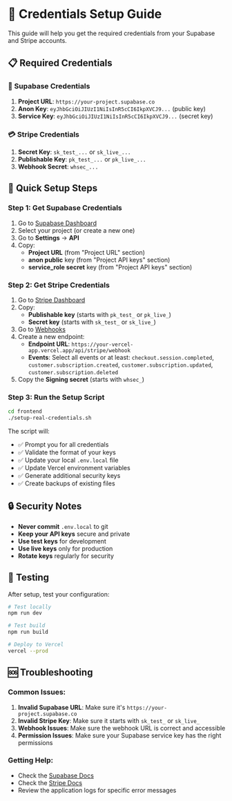 # 🔐 Credentials Setup Guide

This guide will help you get the required credentials from your Supabase and Stripe accounts.

## 📋 Required Credentials

### 🔗 Supabase Credentials

1. **Project URL**: `https://your-project.supabase.co`
2. **Anon Key**: `eyJhbGciOiJIUzI1NiIsInR5cCI6IkpXVCJ9...` (public key)
3. **Service Key**: `eyJhbGciOiJIUzI1NiIsInR5cCI6IkpXVCJ9...` (secret key)

### 💳 Stripe Credentials

1. **Secret Key**: `sk_test_...` or `sk_live_...`
2. **Publishable Key**: `pk_test_...` or `pk_live_...`
3. **Webhook Secret**: `whsec_...`

## 🚀 Quick Setup Steps

### Step 1: Get Supabase Credentials

1. Go to [Supabase Dashboard](https://supabase.com/dashboard)
2. Select your project (or create a new one)
3. Go to **Settings** → **API**
4. Copy:
   - **Project URL** (from "Project URL" section)
   - **anon public** key (from "Project API keys" section)
   - **service_role secret** key (from "Project API keys" section)

### Step 2: Get Stripe Credentials

1. Go to [Stripe Dashboard](https://dashboard.stripe.com/apikeys)
2. Copy:
   - **Publishable key** (starts with `pk_test_` or `pk_live_`)
   - **Secret key** (starts with `sk_test_` or `sk_live_`)
3. Go to [Webhooks](https://dashboard.stripe.com/webhooks)
4. Create a new endpoint:
   - **Endpoint URL**: `https://your-vercel-app.vercel.app/api/stripe/webhook`
   - **Events**: Select all events or at least: `checkout.session.completed`, `customer.subscription.created`, `customer.subscription.updated`, `customer.subscription.deleted`
5. Copy the **Signing secret** (starts with `whsec_`)

### Step 3: Run the Setup Script

```bash
cd frontend
./setup-real-credentials.sh
```

The script will:

- ✅ Prompt you for all credentials
- ✅ Validate the format of your keys
- ✅ Update your local `.env.local` file
- ✅ Update Vercel environment variables
- ✅ Generate additional security keys
- ✅ Create backups of existing files

## 🔒 Security Notes

- **Never commit** `.env.local` to git
- **Keep your API keys** secure and private
- **Use test keys** for development
- **Use live keys** only for production
- **Rotate keys** regularly for security

## 🧪 Testing

After setup, test your configuration:

```bash
# Test locally
npm run dev

# Test build
npm run build

# Deploy to Vercel
vercel --prod
```

## 🆘 Troubleshooting

### Common Issues:

1. **Invalid Supabase URL**: Make sure it's `https://your-project.supabase.co`
2. **Invalid Stripe Key**: Make sure it starts with `sk_test_` or `sk_live_`
3. **Webhook Issues**: Make sure the webhook URL is correct and accessible
4. **Permission Issues**: Make sure your Supabase service key has the right permissions

### Getting Help:

- Check the [Supabase Docs](https://supabase.com/docs)
- Check the [Stripe Docs](https://stripe.com/docs)
- Review the application logs for specific error messages
